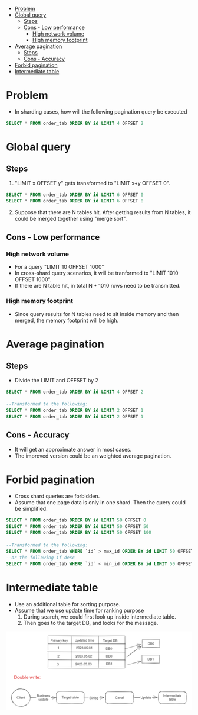 - [Problem](#problem)
- [Global query](#global-query)
  - [Steps](#steps)
  - [Cons - Low performance](#cons---low-performance)
    - [High network volume](#high-network-volume)
    - [High memory footprint](#high-memory-footprint)
- [Average pagination](#average-pagination)
  - [Steps](#steps-1)
  - [Cons - Accuracy](#cons---accuracy)
- [Forbid pagination](#forbid-pagination)
- [Intermediate table](#intermediate-table)

# Problem
* In sharding cases, how will the following pagination query be executed

```sql
SELECT * FROM order_tab ORDER BY id LIMIT 4 OFFSET 2
```

# Global query
## Steps
1. "LIMIT x OFFSET y" gets transformed to "LIMIT x+y OFFSET 0".

```sql
SELECT * FROM order_tab ORDER BY id LIMIT 6 OFFSET 0
SELECT * FROM order_tab ORDER BY id LIMIT 6 OFFSET 0
```

2. Suppose that there are N tables hit. After getting results from N tables, it could be merged together using "merge sort". 

## Cons - Low performance
### High network volume
* For a query "LIMIT 10 OFFSET 1000"
* In cross-shard query scenarios, it will be tranformed to "LIMIT 1010 OFFSET 1000". 
* If there are N table hit, in total N * 1010 rows need to be transmitted. 

### High memory footprint
* Since query results for N tables need to sit inside memory and then merged, the memory footprint will be high. 

# Average pagination
## Steps
* Divide the LIMIT and OFFSET by 2

```sql
SELECT * FROM order_tab ORDER BY id LIMIT 4 OFFSET 2

--Transformed to the following:
SELECT * FROM order_tab ORDER BY id LIMIT 2 OFFSET 1
SELECT * FROM order_tab ORDER BY id LIMIT 2 OFFSET 1
```

## Cons - Accuracy
* It will get an approximate answer in most cases. 
* The improved version could be an weighted average pagination. 

# Forbid pagination
* Cross shard queries are forbidden. 
* Assume that one page data is only in one shard. Then the query could be simplified. 

```sql
SELECT * FROM order_tab ORDER BY id LIMIT 50 OFFSET 0
SELECT * FROM order_tab ORDER BY id LIMIT 50 OFFSET 50
SELECT * FROM order_tab ORDER BY id LIMIT 50 OFFSET 100

--Transformed to the following:
SELECT * FROM order_tab WHERE `id` > max_id ORDER BY id LIMIT 50 OFFSET 0
--or the following if desc
SELECT * FROM order_tab WHERE `id` < min_id ORDER BY id LIMIT 50 OFFSET 0
```

# Intermediate table
* Use an additional table for sorting purpose. 
* Assume that we use update time for ranking purpose
    1. During search, we could first look up inside intermediate table. 
    2. Then goes to the target DB, and looks for the message. 



![Intermediate table](../.gitbook/assets/messageQueue_intermediateTable.png)
